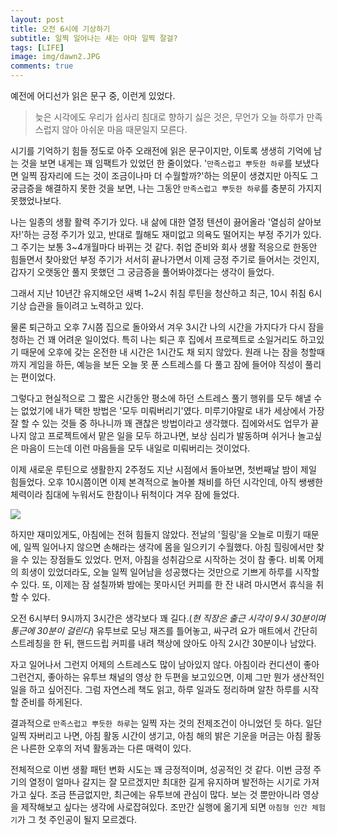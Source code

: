 ```yaml
---
layout: post
title: 오전 6시에 기상하기
subtitle: 일찍 일어나는 새는 아마 일찍 잘걸?
tags: [LIFE]
image: img/dawn2.JPG
comments: true
---
```


예전에 어디선가 읽은 문구 중, 이런게 있었다.  
> 늦은 시각에도 우리가 쉽사리 침대로 향하기 싫은 것은, 무언가 오늘 하루가 만족스럽지 않아 아쉬운 마음 때문일지 모른다.  

시기를 기억하기 힘들 정도로 아주 오래전에 읽은 문구이지만, 이토록 생생히 기억에 남는 것을 보면 내게는 꽤 임팩트가 있었던 한 줄이었다. '`만족스럽고 뿌듯한 하루`를 보냈다면 일찍 잠자리에 드는 것이 조금이나마 더 수월할까?'하는 의문이 생겼지만 아직도 그 궁금증을 해결하지 못한 것을 보면, 나는 그동안 `만족스럽고 뿌듯한 하루`를 충분히 가지지 못했었나보다.

나는 일종의 생활 활력 주기가 있다. 내 삶에 대한 열정 텐션이 끓어올라 '열심히 살아보자!'하는 긍정 주기가 있고, 반대로 뭘해도 재미없고 의욕도 떨어지는 부정 주기가 있다. 그 주기는 보통 3~4개월마다 바뀌는 것 같다. 취업 준비와 회사 생활 적응으로 한동안 힘들면서 찾아왔던 부정 주기가 서서히 끝나가면서 이제 긍정 주기로 들어서는 것인지, 갑자기 오랫동안 풀지 못했던 그 궁금증을 풀어봐야겠다는 생각이 들었다.

그래서 지난 10년간 유지해오던 새벽 1~2시 취침 루틴을 청산하고 최근, 10시 취침 6시 기상 습관을 들이려고 노력하고 있다. 

물론 퇴근하고 오후 7시쯤 집으로 돌아와서 겨우 3시간 나의 시간을 가지다가 다시 잠을 청하는 건 꽤 어려운 일이었다. 특히 나는 퇴근 후 집에서 프로젝트로 소일거리도 하고있기 때문에 오후에 갖는 온전한 내 시간은 1시간도 채 되지 않았다. 원래 나는 잠을 청할때까지 게임을 하든, 예능을 보든 오늘 못 푼 스트레스를 다 풀고 잠에 들어야 직성이 풀리는 편이었다.

그렇다고 현실적으로 그 짧은 시간동안 평소에 하던 스트레스 풀기 행위를 모두 해낼 수는 없었기에 내가 택한 방법은 '모두 미뤄버리기'였다. 미루기야말로 내가 세상에서 가장 잘 할 수 있는 것들 중 하나니까 꽤 괜찮은 방법이라고 생각했다. 집에와서도 업무가 끝나지 않고 프로젝트에서 맡은 일을 모두 하고나면, 보상 심리가 발동하며 쉬거나 놀고싶은 마음이 드는데 이런 마음들을 모두 내일로 미뤄버리는 것이었다.

이제 새로운 루틴으로 생활한지 2주정도 지난 시점에서 돌아보면, 첫번째날 밤이 제일 힘들었다. 오후 10시쯤이면 이제 본격적으로 놀아볼 채비를 하던 시각인데, 아직 쌩쌩한 체력이라 침대에 누워서도 한참이나 뒤척이다 겨우 잠에 들었다. 

![](https://github.com/YongWookHa/yongwookha.github.io/blob/master/img/dawn1.JPG?raw=true)

하지만 재미있게도, 아침에는 전혀 힘들지 않았다. 전날의 '힐링'을 오늘로 미뤘기 때문에, 일찍 일어나지 않으면 손해라는 생각에 몸을 일으키기 수월했다. 아침 힐링에서만 찾을 수 있는 장점들도 있었다. 먼저, 아침을 성취감으로 시작하는 것이 참 좋다. 비록 어제의 희생이 있었더라도, 오늘 일찍 일어남을 성공했다는 것만으로 기쁘게 하루를 시작할 수 있다. 또, 이제는 잠 설칠까봐 밤에는 못마시던 커피를 한 잔 내려 마시면서 휴식을 취할 수 있다. 

오전 6시부터 9시까지 3시간은 생각보다 꽤 길다.(_현 직장은 출근 시각이 9시 30분이며 통근에 30분이 걸린다_) 유투브로 모닝 재즈를 틀어놓고, 싸구려 요가 매트에서 간단히 스트레칭을 한 뒤, 핸드드립 커피를 내려 책상에 앉아도 아직 2시간 30분이나 남았다.

자고 일어나서 그런지 어제의 스트레스도 많이 남아있지 않다. 아침이라 컨디션이 좋아 그런건지, 좋아하는 유투브 채널의 영상 한 두편을 보고있으면, 이제 그만 뭔가 생산적인 일을 하고 싶어진다. 그럼 자연스레 책도 읽고, 하루 일과도 정리하며 알찬 하루를 시작할 준비를 하게된다.

결과적으로 `만족스럽고 뿌듯한 하루`는 일찍 자는 것의 전제조건이 아니었던 듯 하다. 일단 일찍 자버리고 나면, 아침 활동 시간이 생기고, 아침 해의 밝은 기운을 머금는 아침 활동은 나른한 오후의 저녁 활동과는 다른 매력이 있다. 

전체적으로 이번 생활 패턴 변화 시도는 꽤 긍정적이며, 성공적인 것 같다. 이번 긍정 주기의 열정이 얼마나 갈지는 잘 모르겠지만 최대한 길게 유지하며 발전하는 시기로 가져가고 싶다. 조금 뜬금없지만, 최근에는 유투브에 관심이 많다. 보는 것 뿐만아니라 영상을 제작해보고 싶다는 생각에 사로잡혀있다. 조만간 실행에 옮기게 되면 `아침형 인간 체험기`가 그 첫 주인공이 될지 모르겠다.
